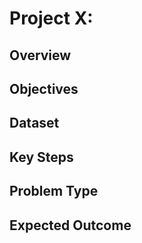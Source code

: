 # Project X: 

## Overview

## Objectives


## Dataset


## Key Steps


## Problem Type


## Expected Outcome
```
